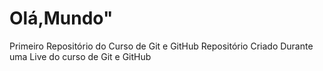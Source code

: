 # Olá,Mundo"
Primeiro Repositório do Curso de Git e GitHub
Repositório Criado Durante uma Live do curso de Git e GitHub
